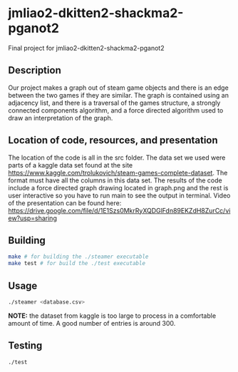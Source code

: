 # jmliao2-dkitten2-shackma2-pganot2
Final project for jmliao2-dkitten2-shackma2-pganot2

## Description
Our project makes a graph out of steam game objects and there is an
edge between the two games if they are similar. The graph is contained
using an adjacency list, and there is a traversal of the games
structure, a strongly connected components algorithm, and a force
directed algorithm used to draw an interpretation of the graph.

## Location of code, resources, and presentation
The location of the code is all in the src folder. The data set we
used were parts of a kaggle data set found at the site
https://www.kaggle.com/trolukovich/steam-games-complete-dataset. The
format must have all the columns in this data set. The results of the
code include a force directed graph drawing located in graph.png and
the rest is user interactive so you have to run main to see the output
in terminal.
Video of the presentation can be found here: https://drive.google.com/file/d/1E1Szs0MkrRyXQDGlFdn89EKZdH8ZurCc/view?usp=sharing
## Building
```bash
make # for building the ./steamer executable
make test # for build the ./test executable
```

## Usage
```bash
./steamer <database.csv>
```

**NOTE:** the dataset from kaggle is too large to process in a
comfortable amount of time.  A good number of entries is around 300.

## Testing
```bash
./test
```
